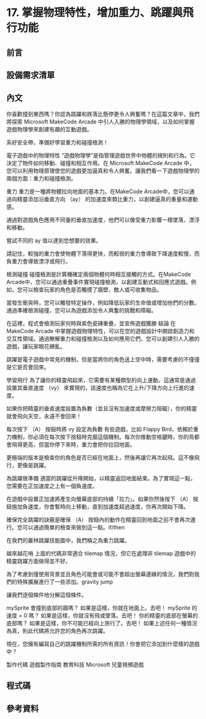 # 17. 掌握物理特性，增加重力、跳躍與飛行功能

## 前言

## 設備需求清單

## 內文

你喜歡撞到東西嗎？你認為跳躍和跌落比懸停更令人興奮嗎？在這篇文章中，我們將探索 Microsoft MakeCode Arcade 中引人入勝的物理學領域，以及如何掌握遊戲物理學來創建有趣的互動遊戲。

系好安全帶，準備好學習重力和碰撞檢測！

電子遊戲中的物理特性
“遊戲物理學”是指管理遊戲世界中物體的規則和行為。它決定了物件如何移動、碰撞和相互作用。在 Microsoft MakeCode Arcade 中，您可以利用物理原理使您的遊戲更加逼真和令人興奮。讓我們看一下遊戲物理學的兩個方面：重力和碰撞檢測。

重力
重力是一種將物體拉向地面的基本力。在MakeCode Arcade中，您可以通過向精靈添加沿垂直方向 （ay） 的加速度來類比重力，以創建逼真的重量和運動感。


通過對遊戲角色應用不同量的垂直加速度，他們可以像受重力影響一樣墜落、漂浮和移動。

嘗試不同的 ay 值以達到您想要的效果。

請記住，較強的重力會使物體下落得更快，而較弱的重力會導致下降速度較慢，而負重力會導致漂浮或飛行。

檢測碰撞
碰撞檢測是計算機確定兩個物體何時相互接觸的方式。在MakeCode Arcade中，您可以通過重疊事件實現碰撞檢測，以創建互動式和回應式遊戲。例如，您可以檢查玩家的角色是否觸摸了牆壁、敵人或可收集物品。

當發生衝突時，您可以觸發特定操作，例如降低玩家的生命值或增加他們的分數。通過準確檢測碰撞，您可以為遊戲添加令人興奮的挑戰和障礙。


在這裡，程式會檢測玩家何時與紫色瓷磚重疊，並宣佈遊戲獲勝
結論
在MakeCode Arcade 中掌握遊戲物理特性，可以在您的遊戲設計中開啟創造力和交互性領域。通過瞭解重力和碰撞檢測以及如何應用它們，您可以創建引人入勝的遊戲，讓玩家眼花繚亂。


跳躍是電子遊戲中常見的機制，但是當將你的角色送上空中時，需要考慮的不僅僅是它是否會回來。

學習飛行
為了讓你的精靈飛起來，它需要有某種類型的向上運動。這通常是通過設置其垂直速度 （vy） 來實現的，該速度也稱為它在上升/下降方向上行進的速度。

如果你把精靈的垂直速度設置為負數（並且沒有加速度或摩擦力阻礙），你的精靈就會飛向天空，永遠不會回來！


每次按下 （A） 按鈕時將 vy 設定為負數
有些遊戲，比如 Flappy Bird，依賴於重力機制，你必須在每次按下按鈕時克服這個機制。每次你推動空格鍵時，你的鳥都會飛得更高，但當你停下來時，重力會把你拉回地面。


更極端的版本是檢查你的角色是否已經在地面上，然後再讓它再次起飛。這不像飛行，更像是跳躍。

為跳躍做準備
適當的跳躍從升降開始，以精靈返回地面結束。為了實現這一點，您需要在正加速度之上有一個負速度。

在遊戲中設置正加速將產生向螢幕底部的持續「拉力」。如果你然後按下 （A） 按鈕施加負速度，你會暫時向上移動，直到加速度超過速度，你再次開始下降。

確保完全跳躍的訣竅是確保 （A） 按鈕內的動作在精靈回到地面之前不會再次運行。您可以通過簡單的檢查來做到這一點。if/then


在我們的叢林跳躍技能圖中，我們稱之為重力跳躍。

越來越花哨
上面的代碼非常適合 tilemap 情況，但它在處理非 tilemap 遊戲中的精靈跳躍方面做得並不好。

為了考慮到僅使用背景並且角色可能會或可能不會超出螢幕邊緣的情況，我們對我們的特殊擴展進行了一些添加。gravity jump


讓我們逐個條件地分解這個條件。

mySprite 會撞到底部的牆嗎？
如果是這樣，你就在地面上。去吧！
mySprite 的速度 = 0 嗎？
如果是這樣，你就沒有飛或墜落。去吧！
你的精靈的底部在螢幕的底部嗎？
如果是這樣，你不可能已經向上旅行了。去吧！
如果上述任何一種情況為真，則此代碼將允許您的角色再次跳躍。

現在，您擁有編寫自己的跳躍機制所需的所有資訊！你會把它添加到什麼樣的遊戲中？

製作代碼
遊戲製作指南
教育科技
Microsoft
兒童視頻遊戲


## 程式碼

## 參考資料